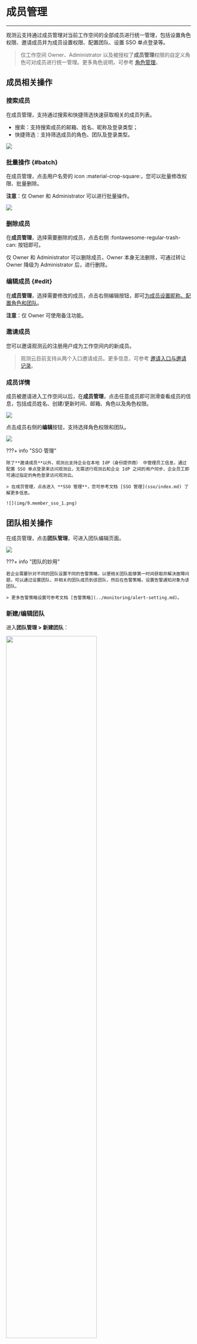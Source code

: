 # 成员管理
---

观测云支持通过成员管理对当前工作空间的全部成员进行统一管理，包括设置角色权限、邀请成员并为成员设置权限、配置团队、设置 SSO 单点登录等。

> 仅工作空间 Owner、Administrator 以及被授权了**成员管理**权限的自定义角色可对成员进行统一管理。更多角色说明，可参考 [角色管理](role-management.md)。

## 成员相关操作

### 搜索成员

在成员管理，支持通过搜索和快捷筛选快速获取相关的成员列表。

- 搜索：支持搜索成员的邮箱、姓名、昵称及登录类型；    
- 快捷筛选：支持筛选成员的角色、团队及登录类型。

![](img/8.member_10.png)

### 批量操作 {#batch}

在成员管理，点击用户名旁的 icon :material-crop-square:，您可以批量修改权限、批量删除。

**注意**：仅 Owner 和 Administrator 可以进行批量操作。

![](img/8.member_3.png)

### 删除成员
     
在**成员管理**，选择需要删除的成员，点击右侧 :fontawesome-regular-trash-can: 按钮即可。  

仅 Owner 和 Administrator 可以删除成员，Owner 本身无法删除，可通过转让 Owner 降级为 Administrator 后，进行删除。

### 编辑成员 {#edit}

在**成员管理**，选择需要修改的成员，点击右侧编辑按钮，即可<u>为成员设置昵称、配置角色和团队</u>。

**注意**：仅 Owner 可使用备注功能。

### 邀请成员

您可以邀请观测云的注册用户成为工作空间内的新成员。

> 观测云目前支持从两个入口邀请成员。更多信息，可参考 [邀请入口与邀请记录](./invite-member.md)。

### 成员详情

成员被邀请进入工作空间以后，在**成员管理**，点击任意成员即可测滑查看成员的信息，包括成员姓名、创建/更新时间、邮箱、角色以及角色权限。

![](img/8.member_7.png)

点击成员右侧的**编辑**按钮，支持选择角色权限和团队。

![](img/8.member_8.png)

???+ info "SSO 管理"

    除了**邀请成员**以外，观测云支持企业在本地 IdP（身份提供商） 中管理员工信息，通过配置 SSO 单点登录来访问观测云，无需进行观测云和企业 IdP 之间的用户同步，企业员工即可通过指定的角色登录访问观测云。

    > 在成员管理，点击进入 **SSO 管理**，您可参考文档 [SSO 管理](sso/index.md) 了解更多信息。

    ![](img/9.member_sso_1.png)

## 团队相关操作

在成员管理，点击**团队管理**，可进入团队编辑页面。

![](img/8.member_9.png)

???+ info "团队的妙用"

    若企业需要针对不同的团队设置不同的告警策略，以便相关团队能够第一时间获取并解决故障问题，可以通过设置团队，并相关的团队成员到该团队，然后在告警策略，设置告警通知对象为该团队。

    > 更多告警策略设置可参考文档 [告警策略](../monitoring/alert-setting.md)。

### 新建/编辑团队

进入**团队管理 > 新建团队**：

<img src="../img/1-member-3.png" width="70%" >

自定义团队名称；在左侧待添加列表里，显示所有不在这个团队内的成员，您可以点击搜索框搜索代添加成员。勾选该成员，点击**确定**后即可该成员添加至右侧**成员列表**。

<img src="../img/1-member-4.png" width="70%" >


**注意**：在进行添加成员操作时会验证团队名称是否重复，重名则无法保存。

### 删除团队

轻触一行团队，右侧显示 :fontawesome-regular-trash-can: ，点击后显示二次确认弹窗；

点击**确定**，即可删除该团队：

<img src="../img/1-member-2.png" width="60%" >

### 应用场景

您可以在**监控**的**告警策略管理**和**通知对象管理**中应用已新建的团队。

:material-numeric-1-circle-outline: 在您新建告警配置时，支持在**告警通知对象**中选择已新建的团队。

<img src="../img/1-member-management-1.png" width="60%" >

:material-numeric-2-circle-outline: 在您新建通知对象时，支持在短信和邮件组选择已新建的团队。

<img src="../img/1-member-management-2.png" width="60%" >